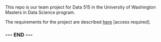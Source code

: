 
This repo is our team project for Data 515 in the University of
Washington Masters in Data Science program.

The requirements for the project are described [here][project-info]
[access required].


[project-info]:https://canvas.uw.edu/courses/1434044/pages/project-infomation


### --- END --- ###

